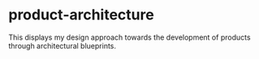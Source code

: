# product-architecture
This displays my design approach towards the development of products through architectural blueprints.
